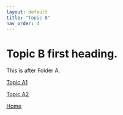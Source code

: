 ```yaml
---
layout: default
title: "Topic B"
nav_order: 4
---
```



# Topic B first heading.

This is after Folder A.

[Topic A1](Folder-A/Topic-A1)  
  
[Topic A2](Folder-A/Topic-A2)  
  
[Home](index)

